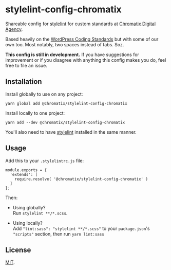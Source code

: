 # stylelint-config-chromatix

Shareable config for [stylelint](https://stylelint.io/) for custom standards at [Chromatix Digital Agency](https://www.chromatix.com.au).

Based heavily on the [WordPress Coding Standards](https://github.com/WordPress-Coding-Standards/stylelint-config-wordpress/) but with some of our own too. Most notably, two spaces instead of tabs. Soz.

**This config is still in development.** If you have suggestions for improvement or if you disagree with anything this config makes you do, feel free to file an issue.

## Installation

Install globally to use on any project:

    yarn global add @chromatix/stylelint-config-chromatix

Install locally to one project:

    yarn add --dev @chromatix/stylelint-config-chromatix

You'll also need to have [stylelint](https://stylelint.io) installed in the same manner.

## Usage

Add this to your `.stylelintrc.js` file:

    module.exports = {
      'extends': [
        require.resolve( '@chromatix/stylelint-config-chromatix' )
      ]
    };

Then:
* Using globally?  
  Run `stylelint **/*.scss`.

* Using locally?  
  Add `"lint:sass": "stylelint **/*.scss"` to your `package.json`'s `"scripts"` section, then run `yarn lint:sass`

## License

[MIT](LICENSE).
